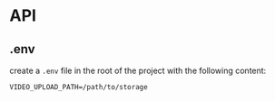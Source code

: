 # API

## .env

create a `.env` file in the root of the project with the following content:

```
VIDEO_UPLOAD_PATH=/path/to/storage
```